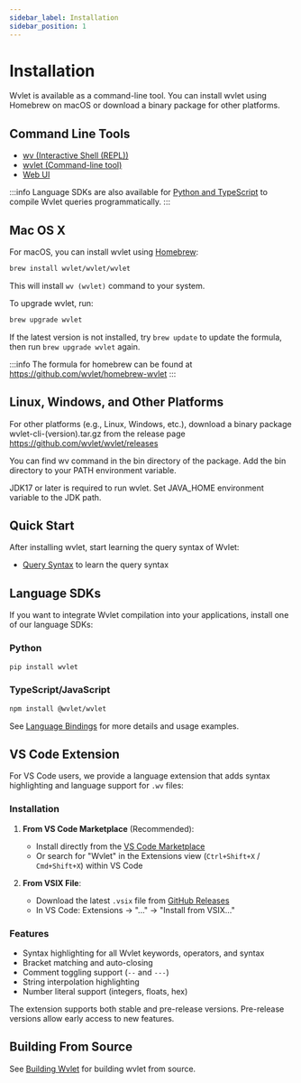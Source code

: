 ```yaml
---
sidebar_label: Installation
sidebar_position: 1
---
```


# Installation

Wvlet is available as a command-line tool. You can install wvlet using Homebrew on macOS or download a binary package for other platforms.

## Command Line Tools

- [wv (Interactive Shell (REPL))](repl.md)
- [wvlet (Command-line tool)](cli.md)
- [Web UI](ui.md)

:::info
Language SDKs are also available for [Python and TypeScript](../bindings) to compile Wvlet queries programmatically.
:::

## Mac OS X

For macOS, you can install wvlet using [Homebrew](https://brew.sh/):

```bash
brew install wvlet/wvlet/wvlet
```

This will install `wv (wvlet)` command to your system.

To upgrade wvlet, run:
```bash
brew upgrade wvlet
```

If the latest version is not installed, try `brew update` to update the formula, then run `brew upgrade wvlet` again.


:::info
The formula for homebrew can be found at 
https://github.com/wvlet/homebrew-wvlet
:::

## Linux, Windows, and Other Platforms

For other platforms (e.g., Linux, Windows, etc.), download a binary package wvlet-cli-(version).tar.gz from the release page https://github.com/wvlet/wvlet/releases

You can find wv command in the bin directory of the package. Add the bin directory to your PATH environment variable.

JDK17 or later is required to run wvlet. Set JAVA_HOME environment variable to the JDK path.

## Quick Start

After installing wvlet, start learning the query syntax of Wvlet:
- [Query Syntax](../syntax) to learn the query syntax


## Language SDKs

If you want to integrate Wvlet compilation into your applications, install one of our language SDKs:

### Python
```bash
pip install wvlet
```

### TypeScript/JavaScript
```bash
npm install @wvlet/wvlet
```

See [Language Bindings](../bindings) for more details and usage examples.

## VS Code Extension

For VS Code users, we provide a language extension that adds syntax highlighting and language support for `.wv` files:

### Installation

1. **From VS Code Marketplace** (Recommended):
   - Install directly from the [VS Code Marketplace](https://marketplace.visualstudio.com/items?itemName=wvlet.wvlet)
   - Or search for "Wvlet" in the Extensions view (`Ctrl+Shift+X` / `Cmd+Shift+X`) within VS Code

2. **From VSIX File**:
   - Download the latest `.vsix` file from [GitHub Releases](https://github.com/wvlet/wvlet/releases)
   - In VS Code: Extensions → "..." → "Install from VSIX..."

### Features

- Syntax highlighting for all Wvlet keywords, operators, and syntax
- Bracket matching and auto-closing
- Comment toggling support (`--` and `---`)
- String interpolation highlighting
- Number literal support (integers, floats, hex)

The extension supports both stable and pre-release versions. Pre-release versions allow early access to new features.

## Building From Source

See [Building Wvlet](../development/build.md) for building wvlet from source.
